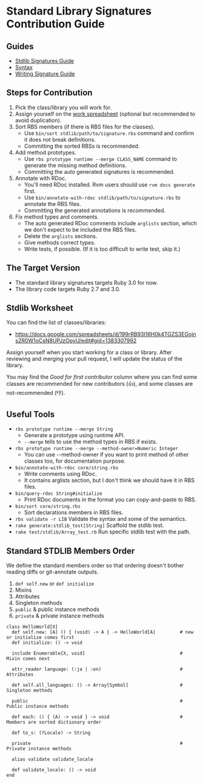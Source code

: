# Standard Library Signatures Contribution Guide

## Guides

* [Stdlib Signatures Guide](stdlib.md)
* [Syntax](syntax.md)
* [Writing Signature Guide](sigs.md)

## Steps for Contribution

1. Pick the class/library you will work for.
2. Assign yourself on the [work spreadsheet](https://docs.google.com/spreadsheets/d/199rRB93I16H0k4TGZS3EGojns2R0W1oCsN8UPJzOpyU/edit#gid=1383307992) (optional but recommended to avoid duplication).
3. Sort RBS members (if there is RBS files for the classes).
    - Use `bin/sort stdlib/path/to/signature.rbs` command and confirm it does not break definitions.
    - Committing the sorted RBSs is recommended.
4. Add method prototypes.
    - Use `rbs prototype runtime --merge CLASS_NAME` command to generate the missing method definitions.
    - Committing the auto generated signatures is recommended.
5. Annotate with RDoc.
    - You'll need RDoc installed. Rvm users should use `rvm docs generate` first.
    - Use `bin/annotate-with-rdoc stdlib/path/to/signature.rbs` to annotate the RBS files.
    - Committing the generated annotations is recommended.
6. Fix method types and comments.
    - The auto generated RDoc comments include `arglists` section, which we don't expect to be included the RBS files.
    - Delete the `arglists` sections.
    - Give methods correct types.
    - Write tests, if possible. (If it is too difficult to write test, skip it.)

## The Target Version

* The standard library signatures targets Ruby 3.0 for now.
* The library code targets Ruby 2.7 and 3.0.

## Stdlib Worksheet

You can find the list of classes/libraries:

* https://docs.google.com/spreadsheets/d/199rRB93I16H0k4TGZS3EGojns2R0W1oCsN8UPJzOpyU/edit#gid=1383307992

Assign yourself when you start working for a class or library.
After reviewing and merging your pull request, I will update the status of the library.

You may find the *Good for first contributor* column where you can find some classes are recommended for new contributors (👍), and some classes are not-recommended (👎).

## Useful Tools

* `rbs prototype runtime --merge String`
  * Generate a prototype using runtime API.
  * `--merge` tells to use the method types in RBS if exists.
* `rbs prototype runtime --merge --method-owner=Numeric Integer`
  * You can use --method-owner if you want to print method of other classes too, for documentation purpose.
* `bin/annotate-with-rdoc core/string.rbs`
  * Write comments using RDoc.
  * It contains arglists section, but I don't think we should have it in RBS files.
* `bin/query-rdoc String#initialize`
  * Print RDoc documents in the format you can copy-and-paste to RBS.
* `bin/sort core/string.rbs`
  * Sort declarations members in RBS files.
* `rbs validate -r LIB`
  Validate the syntax and some of the semantics.
* `rake generate:stdlib_test[String]`
  Scaffold the stdlib test.
* `rake test/stdlib/Array_test.rb`
  Run specific stdlib test with the path.

## Standard STDLIB Members Order

We define the standard members order so that ordering doesn't bother reading diffs or git-annotate outputs.

1. `def self.new` or `def initialize`
2. Mixins
3. Attributes
4. Singleton methods
5. `public` & public instance methods
6. `private` & private instance methods

```
class HelloWorld[X]
  def self.new: [A] () { (void) -> A } -> HelloWorld[A]         # new or initialize comes first
  def initialize: () -> void

  include Enumerable[X, void]                                   # Mixin comes next

  attr_reader language: (:ja | :en)                             # Attributes

  def self.all_languages: () -> Array[Symbol]                   # Singleton methods

  public                                                        # Public instance methods

  def each: () { (A) -> void } -> void                          # Members are sorted dictionary order

  def to_s: (?Locale) -> String

  private                                                       # Private instance methods

  alias validate validate_locale

  def validate_locale: () -> void
end
```
